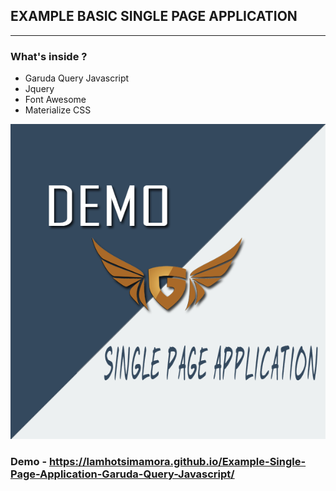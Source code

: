 ## EXAMPLE BASIC SINGLE PAGE APPLICATION 
------------------------------------------
### What's inside ?
- Garuda Query Javascript
- Jquery
- Font Awesome
- Materialize CSS

<img src="https://raw.githubusercontent.com/lamhotsimamora/Example-Single-Page-Application-Garuda-Query-Javascript/master/img.png"></img>


### Demo - https://lamhotsimamora.github.io/Example-Single-Page-Application-Garuda-Query-Javascript/


